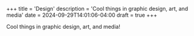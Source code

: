 +++
title = 'Design'
description = 'Cool things in graphic design, art, and media'
date = 2024-09-29T14:01:06-04:00
draft = true
+++

Cool things in graphic design, art, and media!
